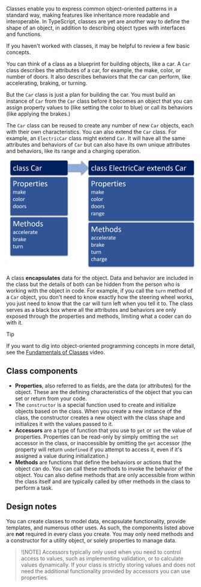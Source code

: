Classes enable you to express common object-oriented patterns in a standard way, making features like inheritance more readable and interoperable. In TypeScript, classes are yet are another way to define the shape of an object, in addition to describing object types with interfaces and functions.

If you haven't worked with classes, it may be helpful to review a few basic concepts.

You can think of a class as a blueprint for building objects, like a car. A `Car` class describes the attributes of a car, for example, the make, color, or number of doors. It also describes behaviors that the car can perform, like accelerating, braking, or turning.

But the `Car` class is just a plan for building the car. You must build an instance of `Car` from the `Car` class before it becomes an object that you can assign property values to (like setting the color to blue) or call its behaviors (like applying the brakes.)

The `Car` class can be reused to create any number of new `Car` objects, each with their own characteristics. You can also extend the `Car` class. For example, an `ElectricCar` class might extend `Car`. It will have all the same attributes and behaviors of `Car` but can also have its own unique attributes and behaviors, like its range and a charging operation.

![The Car class includes the properties make, color and, doors and the methods accelerate, brake, and turn. When the ElectricCar class extends Car, it includes all of the properties and methods of Car, plus a new property called range and a new method called charge.](../media/m05_car_class.jpg)

A class **encapsulates** data for the object. Data and behavior are included in the class but the details of both can be hidden from the person who is working with the object in code. For example, if you call the `turn` method of a `Car` object, you don't need to know exactly how the steering wheel works, you just need to know that the car will turn left when you tell it to. The class serves as a black box where all the attributes and behaviors are only exposed through the properties and methods, limiting what a coder can do with it.

> [!TIP]
> If you want to dig into object-oriented programming concepts in more detail, see the [Fundamentals of Classes](https://channel9.msdn.com/series/software-development-fundamentals/03/) video.

## Class components

- **Properties**, also referred to as fields, are the data (or attributes) for the object. These are the defining characteristics of the object that you can set or return from your code.
- The `constructor` is a special function used to create and initialize objects based on the class. When you create a new instance of the class, the constructor creates a new object with the class shape and initializes it with the values passed to it.
- **Accessors** are a type of function that you use to `get` or `set` the value of properties. Properties can be read-only by simply omitting the `set` accessor in the class, or inaccessible by omitting the `get` accessor (the property will return `undefined` if you attempt to access it, even if it's assigned a value during initialization.)
- **Methods** are functions that define the behaviors or actions that the object can do. You can call these methods to invoke the behavior of the object. You can also define methods that are only accessible from within the class itself and are typically called by other methods in the class to perform a task.

## Design notes

You can create classes to model data, encapsulate functionality, provide templates, and numerous other uses. As such, the components listed above are **not** required in every class you create. You may only need methods and a constructor for a utility object, or solely properties to manage data.

> ![NOTE]
> Accessors typically only used when you need to control access to values, such as implementing validation, or to calculate values dynamically. If your class is strictly storing values and does not need the additional functionality provided by accessors you can use properties.
